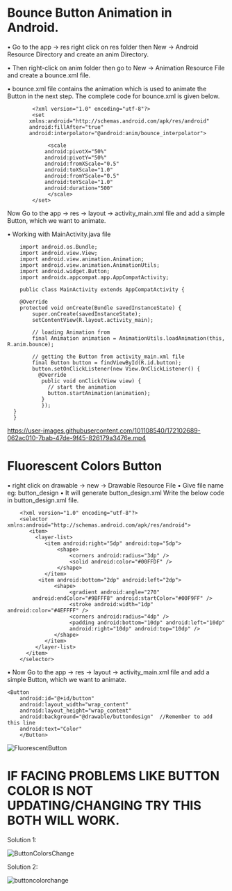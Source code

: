 # Bounce Button Animation in Android.

• Go to the app -> res right click on res folder then New -> Android Resource Directory and create an anim Directory.

• Then right-click on anim folder then go to New -> Animation Resource File and create a bounce.xml file.

• bounce.xml file contains the animation which is used to animate the Button in the next step. The complete code for bounce.xml is given below.



            <?xml version="1.0" encoding="utf-8"?>
            <set
	       xmlns:android="http://schemas.android.com/apk/res/android"
	       android:fillAfter="true"
	       android:interpolator="@android:anim/bounce_interpolator">

	             <scale
		        android:pivotX="50%"
		        android:pivotY="50%"
		        android:fromXScale="0.5"
		        android:toXScale="1.0"
		        android:fromYScale="0.5"
		        android:toYScale="1.0"
		        android:duration="500"
	             </scale>		
            </set>


Now Go to the app -> res -> layout -> activity_main.xml file and add a simple Button, which we want to animate.


• Working with MainActivity.java file



        import android.os.Bundle;
        import android.view.View;
        import android.view.animation.Animation;
        import android.view.animation.AnimationUtils;
        import android.widget.Button;
        import androidx.appcompat.app.AppCompatActivity;

        public class MainActivity extends AppCompatActivity {
	
      	@Override
      	protected void onCreate(Bundle savedInstanceState) {
		    super.onCreate(savedInstanceState);
		    setContentView(R.layout.activity_main);
		
		    // loading Animation from
		    final Animation animation = AnimationUtils.loadAnimation(this, R.anim.bounce);

		    // getting the Button from activity_main.xml file
		    final Button button = findViewById(R.id.button);
		    button.setOnClickListener(new View.OnClickListener() {
			  @Override
			   public void onClick(View view) {
				 // start the animation
				 button.startAnimation(animation);
			   }
	           });
	  }
      }

https://user-images.githubusercontent.com/101108540/172102689-062ac010-7bab-47de-9f45-826179a3476e.mp4    
# Fluorescent Colors Button   

• right click on drawable -> new -> Drawable Resource File
• Give file name eg: button_design
• It will generate button_design.xml
Write the below code in button_design.xml file.




        <?xml version="1.0" encoding="utf-8"?>
	    <selector xmlns:android="http://schemas.android.com/apk/res/android">
    	   <item>
             <layer-list>
                <item android:right="5dp" android:top="5dp">
                    <shape>
                    	<corners android:radius="3dp" />
                    	<solid android:color="#00FFDF" />
               	    </shape>
                </item>
              <item android:bottom="2dp" android:left="2dp">
                   <shape>
                        <gradient android:angle="270"
			android:endColor="#9BFFF8" android:startColor="#00F9FF" />
                    	<stroke android:width="1dp" android:color="#4EFFFF" />
                    	<corners android:radius="4dp" />
                    	<padding android:bottom="10dp" android:left="10dp"
                        android:right="10dp" android:top="10dp" />
                   </shape>
                </item>
             </layer-list>
          </item>
        </selector>
	


• Now Go to the app -> res -> layout -> activity_main.xml file and add a simple Button, which we want to animate.


	
	<Button
        android:id="@+id/button"
        android:layout_width="wrap_content"
        android:layout_height="wrap_content"
        android:background="@drawable/buttondesign"  //Remember to add this line 
        android:text="Color"
        </Button>



![FluorescentButton](https://user-images.githubusercontent.com/101108540/172101683-498610db-e13c-4c71-bafa-38cfaad44dd0.png)




# IF FACING PROBLEMS LIKE BUTTON COLOR IS NOT UPDATING/CHANGING TRY THIS BOTH WILL WORK.

Solution 1:

![ButtonColorsChange](https://user-images.githubusercontent.com/101108540/172105086-dbc66aab-3223-4122-a107-fcbc75d82c87.jpg)


Solution 2:  

![buttoncolorchange](https://user-images.githubusercontent.com/101108540/172105089-2dcde188-b4d0-4f03-831c-9890c3208e50.jpg)
